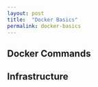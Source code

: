 ```yaml
---
layout: post
title:  "Docker Basics"
permalink: docker-basics
---
```

## Docker Commands


## Infrastructure